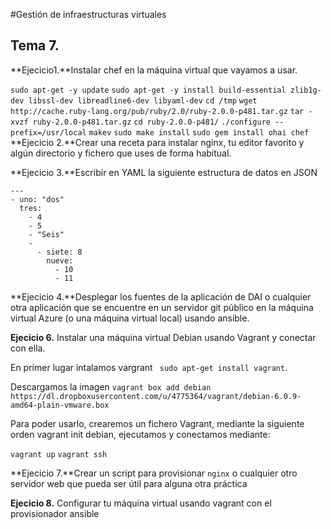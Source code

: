 #Gestión de infraestructuras virtuales

## Tema 7.

**Ejecicio1.**Instalar chef en la máquina virtual que vayamos a usar.

```sudo apt-get -y update```
```sudo apt-get -y install build-essential zlib1g-dev libssl-dev libreadline6-dev libyaml-dev```
```cd /tmp```
```wget http://cache.ruby-lang.org/pub/ruby/2.0/ruby-2.0.0-p481.tar.gz```
```tar -xvzf ruby-2.0.0-p481.tar.gz```
```cd ruby-2.0.0-p481/```
```./configure --prefix=/usr/local```
```makev```
```sudo make install```
```sudo gem install ohai chef```
**Ejecicio 2.**Crear una receta para instalar nginx, tu editor favorito y algún directorio y fichero que uses de forma habitual.

**Ejecicio 3.**Escribir en YAML la siguiente estructura de datos en JSON

```
---
- uno: "dos"
  tres:
    - 4
    - 5
    - "Seis"
    -
      - siete: 8
        nueve:
          - 10
          - 11
```

**Ejecicio 4.**Desplegar los fuentes de la aplicación de DAI o cualquier otra aplicación que se encuentre en un servidor git público en la máquina virtual Azure (o una máquina virtual local) usando ansible.



**Ejecicio 6.** Instalar una máquina virtual Debian usando Vagrant y conectar con ella.

En primer lugar intalamos vargrant ``` sudo apt-get install vagrant```.

Descargamos la imagen ```vagrant box add debian https://dl.dropboxusercontent.com/u/4775364/vagrant/debian-6.0.9-amd64-plain-vmware.box```

Para poder usarlo, crearemos un fichero Vagrant, mediante la siguiente orden vagrant init debian, ejecutamos y conectamos mediante:

```vagrant up```
```vagrant ssh```


**Ejecicio 7.**Crear un script para provisionar `nginx` o cualquier otro servidor web que pueda ser útil para alguna otra práctica

**Ejecicio 8.** Configurar tu máquina virtual usando vagrant con el provisionador ansible

